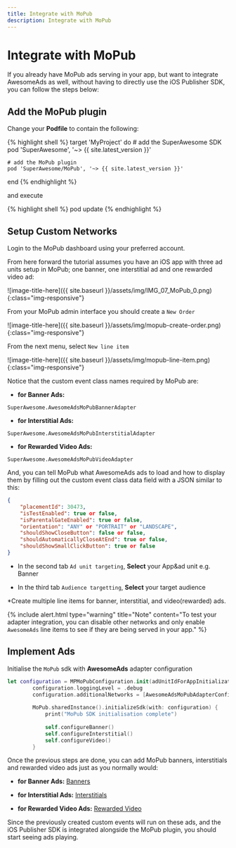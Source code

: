 ```yaml
---
title: Integrate with MoPub
description: Integrate with MoPub
---
```


# Integrate with MoPub

If you already have MoPub ads serving in your app, but want to integrate AwesomeAds as well, without having to directly use the iOS Publisher SDK, you can follow the steps below:

## Add the MoPub plugin

Change your <strong>Podfile</strong> to contain the following:

{% highlight shell %}
target 'MyProject' do
    # add the SuperAwesome SDK
    pod 'SuperAwesome', '~> {{ site.latest_version }}'

    # add the MoPub plugin
    pod 'SuperAwesome/MoPub', '~> {{ site.latest_version }}'
end
{% endhighlight %}

and execute

{% highlight shell %}
pod update
{% endhighlight %}

## Setup Custom Networks

Login to the MoPub dashboard using your preferred account.

From here forward the tutorial assumes you have an iOS app with three ad units setup in MoPub; one banner, one interstitial ad and one rewarded video ad:

![image-title-here]({{ site.baseurl }}/assets/img/IMG_07_MoPub_0.png){:class="img-responsive"}

From your MoPub admin interface you should create a `New Order`

![image-title-here]({{ site.baseurl }}/assets/img/mopub-create-order.png){:class="img-responsive"}

From the next menu, select `New line item`

![image-title-here]({{ site.baseurl }}/assets/img/mopub-line-item.png){:class="img-responsive"}

Notice that the custom event class names required by MoPub are:
 - <strong>for Banner Ads:</strong>
 
 `SuperAwesome.AwesomeAdsMoPubBannerAdapter`
 - <strong>for Interstitial Ads:</strong> 
 
 `SuperAwesome.AwesomeAdsMoPubInterstitialAdapter`
 - <strong>for Rewarded Video Ads:</strong> 
 
 `SuperAwesome.AwesomeAdsMoPubVideoAdapter`

And, you can tell MoPub what AwesomeAds ads to load and how to display them by filling out the custom event class data field with a JSON similar to this:

```json
{
    "placementId": 30473,
    "isTestEnabled": true or false,
    "isParentalGateEnabled": true or false,
    "orientation": "ANY" or "PORTRAIT" or "LANDSCAPE",
    "shouldShowCloseButton": false or false,
    "shouldAutomaticallyCloseAtEnd": true or false,
    "shouldShowSmallClickButton": true or false
}
```

- In the second tab `Ad unit targeting`, <strong>Select</strong> your App&ad unit e.g. Banner

- In the third tab `Audience targetting`, <strong>Select</strong> your target audience

*Create multiple line items for banner, interstitial, and video(rewarded) ads.

{% include alert.html type="warning" title="Note" content="To test your adapter integration, you can disable other networks and only enable `AwesomeAds` line items to see if they are being served in your app." %}

## Implement Ads

Initialise the `MoPub` sdk with <strong>AwesomeAds</strong> adapter configuration

```swift
let configuration = MPMoPubConfiguration.init(adUnitIdForAppInitialization: bannerAdId)
        configuration.loggingLevel = .debug
        configuration.additionalNetworks = [AwesomeAdsMoPubAdapterConfiguration.self]
                
        MoPub.sharedInstance().initializeSdk(with: configuration) {
            print("MoPub SDK initialisation complete")
            
            self.configureBanner()
            self.configureInterstitial()
            self.configureVideo()
        }
```

Once the previous steps are done, you can add MoPub banners, interstitials and rewarded video ads just as you normally would:

 - <strong>for Banner Ads:</strong>
 [Banners](https://developers.mopub.com/publishers/ios/banner/)
 
 - <strong>for Interstitial Ads:</strong> 
 [Interstitials](https://developers.mopub.com/publishers/ios/interstitial/)

 - <strong>for Rewarded Video Ads:</strong> 
 [Rewarded Video](https://developers.mopub.com/publishers/ios/rewarded-video/)

Since the previously created custom events will run on these ads, and the iOS Publisher SDK is integrated alongside the MoPub plugin, you should start seeing ads playing.
